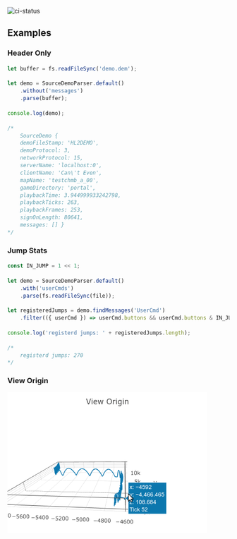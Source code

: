 ![ci-status](https://github.com/NeKzor/sdp.js/workflows/Node%20CI/badge.svg)

## Examples

### Header Only

```js
let buffer = fs.readFileSync('demo.dem');

let demo = SourceDemoParser.default()
    .without('messages')
    .parse(buffer);

console.log(demo);

/*
    SourceDemo {
    demoFileStamp: 'HL2DEMO',
    demoProtocol: 3,
    networkProtocol: 15,
    serverName: 'localhost:0',
    clientName: 'Can\'t Even',
    mapName: 'testchmb_a_00',
    gameDirectory: 'portal',
    playbackTime: 3.944999933242798,
    playbackTicks: 263,
    playbackFrames: 253,
    signOnLength: 80641,
    messages: [] }
*/
```

### Jump Stats

```js
const IN_JUMP = 1 << 1;

let demo = SourceDemoParser.default()
    .with('userCmds')
    .parse(fs.readFileSync(file));

let registeredJumps = demo.findMessages('UserCmd')
    .filter(({ userCmd }) => userCmd.buttons && userCmd.buttons & IN_JUMP);

console.log('registerd jumps: ' + registeredJumps.length);

/*
    registerd jumps: 270
*/
```

### View Origin

[![showcase.gif](showcase.gif)](https://nekzor.github.io/parser)
